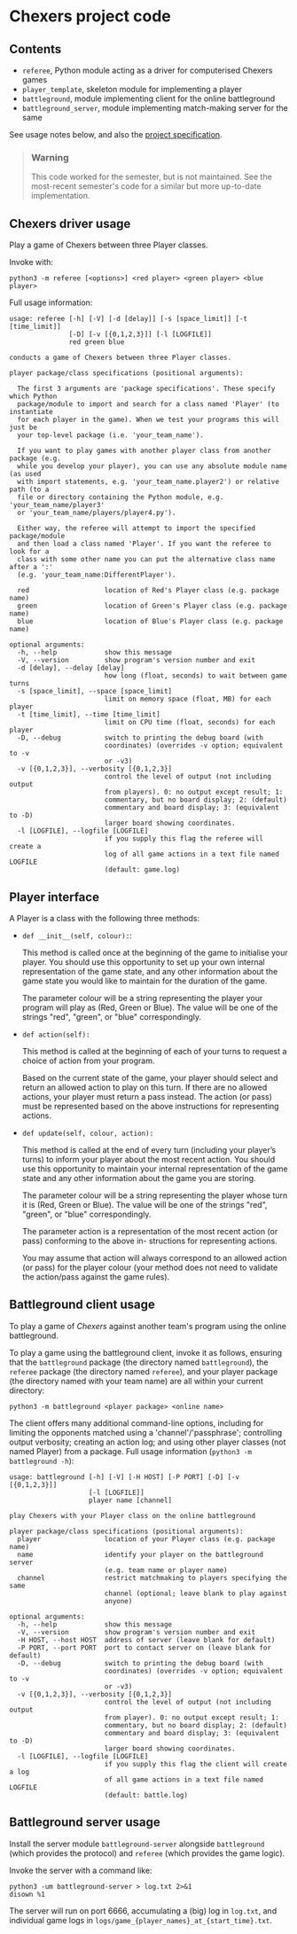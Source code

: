 # Chexers project code

## Contents

* `referee`, Python module acting as a driver for computerised Chexers games
* `player_template`, skeleton module for implementing a player
* `battleground`, module implementing client for the online battleground
* `battleground_server`, module implementing match-making server for the same

See usage notes below, and also the
[project specification](../project-spec.pdf).

> ### Warning
> 
> This code worked for the semester, but is not maintained. See the
> most-recent semester's code for a similar but more up-to-date
> implementation.

## Chexers driver usage

Play a game of Chexers between three Player classes.

Invoke with:

```
python3 -m referee [<options>] <red player> <green player> <blue player>
```

Full usage information:

```
usage: referee [-h] [-V] [-d [delay]] [-s [space_limit]] [-t [time_limit]]
               [-D] [-v [{0,1,2,3}]] [-l [LOGFILE]]
               red green blue

conducts a game of Chexers between three Player classes.

player package/class specifications (positional arguments):

  The first 3 arguments are 'package specifications'. These specify which Python
  package/module to import and search for a class named 'Player' (to instantiate
  for each player in the game). When we test your programs this will just be
  your top-level package (i.e. 'your_team_name').

  If you want to play games with another player class from another package (e.g.
  while you develop your player), you can use any absolute module name (as used
  with import statements, e.g. 'your_team_name.player2') or relative path (to a
  file or directory containing the Python module, e.g. 'your_team_name/player3'
  or 'your_team_name/players/player4.py').

  Either way, the referee will attempt to import the specified package/module
  and then load a class named 'Player'. If you want the referee to look for a
  class with some other name you can put the alternative class name after a ':'
  (e.g. 'your_team_name:DifferentPlayer').

  red                   location of Red's Player class (e.g. package name)
  green                 location of Green's Player class (e.g. package name)
  blue                  location of Blue's Player class (e.g. package name)

optional arguments:
  -h, --help            show this message
  -V, --version         show program's version number and exit
  -d [delay], --delay [delay]
                        how long (float, seconds) to wait between game turns
  -s [space_limit], --space [space_limit]
                        limit on memory space (float, MB) for each player
  -t [time_limit], --time [time_limit]
                        limit on CPU time (float, seconds) for each player
  -D, --debug           switch to printing the debug board (with
                        coordinates) (overrides -v option; equivalent to -v
                        or -v3)
  -v [{0,1,2,3}], --verbosity [{0,1,2,3}]
                        control the level of output (not including output
                        from players). 0: no output except result; 1:
                        commentary, but no board display; 2: (default)
                        commentary and board display; 3: (equivalent to -D)
                        larger board showing coordinates.
  -l [LOGFILE], --logfile [LOGFILE]
                        if you supply this flag the referee will create a
                        log of all game actions in a text file named LOGFILE
                        (default: game.log)
```

## Player interface

A Player is a class with the following three methods:

* `def __init__(self, colour):`:

    This method is called once at the beginning of the game to initialise
    your player. You should use this opportunity to set up your own internal
    representation of the game state, and any other information about the 
    game state you would like to maintain for the duration of the game.

    The parameter colour will be a string representing the player your 
    program will play as (Red, Green or Blue). The value will be one of the 
    strings "red", "green", or "blue" correspondingly.


* `def action(self):`

    This method is called at the beginning of each of your turns to request 
    a choice of action from your program.

    Based on the current state of the game, your player should select and 
    return an allowed action to play on this turn. If there are no allowed 
    actions, your player must return a pass instead. The action (or pass) 
    must be represented based on the above instructions for representing 
    actions.


* `def update(self, colour, action):`

    This method is called at the end of every turn (including your player’s 
    turns) to inform your player about the most recent action. You should 
    use this opportunity to maintain your internal representation of the 
    game state and any other information about the game you are storing.

    The parameter colour will be a string representing the player whose turn
    it is (Red, Green or Blue). The value will be one of the strings "red", 
    "green", or "blue" correspondingly.

    The parameter action is a representation of the most recent action (or 
    pass) conforming to the above in- structions for representing actions.

    You may assume that action will always correspond to an allowed action 
    (or pass) for the player colour (your method does not need to validate 
    the action/pass against the game rules).


## Battleground client usage

To play a game of *Chexers* against another team's program using the online
battleground.

To play a game using the battleground client, invoke it as follows, ensuring
that
the `battleground` package (the directory named `battleground`),
the `referee` package (the directory named `referee`), and
your player package (the directory named with your team name)
are all within your current directory:

```
python3 -m battleground <player package> <online name>
```

The client offers many additional command-line options,
including for
limiting the opponents matched using a 'channel'/'passphrase';
controlling output verbosity;
creating an action log;
and using other player classes (not named Player) from a package.
Full usage information (`python3 -m battleground -h`):

```
usage: battleground [-h] [-V] [-H HOST] [-P PORT] [-D] [-v [{0,1,2,3}]]
                    [-l [LOGFILE]]
                    player name [channel]

play Chexers with your Player class on the online battleground

player package/class specifications (positional arguments):
  player                location of your Player class (e.g. package name)
  name                  identify your player on the battleground server
                        (e.g. team name or player name)
  channel               restrict matchmaking to players specifying the same
                        channel (optional; leave blank to play against
                        anyone)

optional arguments:
  -h, --help            show this message
  -V, --version         show program's version number and exit
  -H HOST, --host HOST  address of server (leave blank for default)
  -P PORT, --port PORT  port to contact server on (leave blank for default)
  -D, --debug           switch to printing the debug board (with
                        coordinates) (overrides -v option; equivalent to -v
                        or -v3)
  -v [{0,1,2,3}], --verbosity [{0,1,2,3}]
                        control the level of output (not including output
                        from player). 0: no output except result; 1:
                        commentary, but no board display; 2: (default)
                        commentary and board display; 3: (equivalent to -D)
                        larger board showing coordinates.
  -l [LOGFILE], --logfile [LOGFILE]
                        if you supply this flag the client will create a log
                        of all game actions in a text file named LOGFILE
                        (default: battle.log)
```

## Battleground server usage

Install the server module `battleground-server` alongside `battleground`
(which provides the protocol) and `referee` (which provides the game logic).

Invoke the server with a command like:

```
python3 -um battleground-server > log.txt 2>&1
disown %1
```

The server will run on port 6666, accumulating a (big) log in `log.txt`,
and individual game logs in `logs/game_{player_names}_at_{start_time}.txt`.

